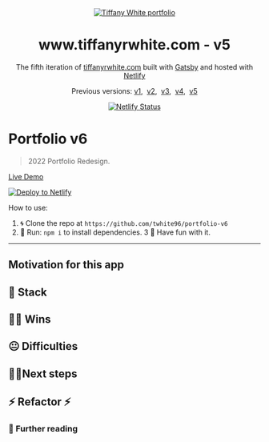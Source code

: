 <div align="center">
  <a href="https://github.com/twhite96/portfolio-v5">
    <img src="https://res.cloudinary.com/twhiteblog/image/upload/c_scale,q_100,w_250/v1633498150/twblog_zhjidz.png" alt="Tiffany White portfolio" />
  </a>
</div>
<h1 align="center">www.tiffanyrwhite.com - v5</h1>
<p align="center">
  The fifth iteration of <a href="https://www.tiffanyrwhite.com">tiffanyrwhite.com</a> built with <a href="https://www.gatsbyjs.org/">Gatsby</a> and hosted with <a href="https://www.netlify.com/">Netlify</a>
</p>
<p align="center">
  Previous versions:
  <a href="https://github.com/twhite96/v1">v1</a>,&nbsp;
  <a href="https://github.com/twhite96/v2">v2</a>,&nbsp;
  <a href="https://github.com/twhite96/v3">v3</a>,&nbsp;
  <a href="https://github.com/twhite96/v4">v4</a>,&nbsp;
  <a href="https://github.com/twhite96/portfolio-v5">v5</a>
</p>

<p align="center">
  <a href="https://app.netlify.com/sites/twhite-portfolio/deploys"><img src="https://api.netlify.com/api/v1/badges/e3f186c5-5bc0-4578-b552-b71c555f6913/deploy-status" alt="Netlify Status"></a>
</p>


# Portfolio v6

> 2022 Portfolio Redesign.

[Live Demo](https://www.tiffanyrwhite.com)

[![Deploy to Netlify](https://www.netlify.com/img/deploy/button.svg)](https://app.netlify.com/start/deploy?repository=portfolio-v6)


How to use:

1. 🌀 Clone the repo at `https://github.com/twhite96/portfolio-v6`
2. 🏃 Run: `npm i` to install dependencies.
3 🎊 Have fun with it.

---

## Motivation for this app


## 🥞 Stack


## 👊🏽 Wins


##  😐 Difficulties


## 🚶‍♂️Next steps


## ⚡ Refactor ⚡


###  📘 Further reading


